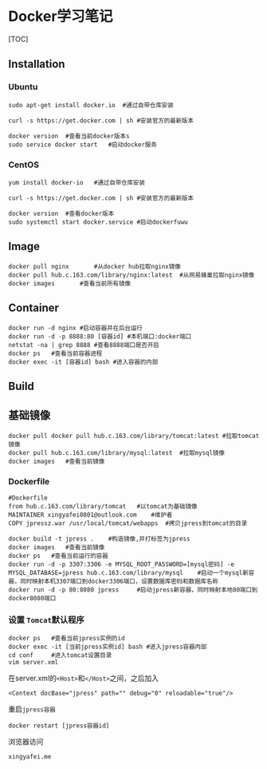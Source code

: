 

#  Docker学习笔记

[TOC]

## Installation

### Ubuntu

```shell
sudo apt-get install docker.io	#通过自带仓库安装
```

```shell
curl -s https://get.docker.com | sh	#安装官方的最新版本
```

```shell
docker version	#查看当前docker版本s
sudo service docker start	#启动docker服务
```

### CentOS

```shell
yum install docker-io	#通过自带仓库安装
```

```shell
curl -s https://get.docker.com | sh	#安装官方的最新版本
```

```shell
docker version	#查看docker版本
sudo systemctl start docker.service	#启动dockerfuwu
```



## Image

```shell
docker pull nginx		#从docker hub拉取nginx镜像
docker pull hub.c.163.com/library/nginx:latest	#从网易蜂巢拉取nginx镜像
docker images		#查看当前所有镜像
```

## Container

```shell
docker run -d nginx	#启动容器并在后台运行
docker run -d -p 8888:80 [容器id]	#本机端口:docker端口
netstat -na | grep 8888	#查看8888端口是否开启
docker ps	#查看当前容器进程
docker exec -it [容器id] bash	#进入容器的内部
```

## Build

## 基础镜像

```shell
docker pull docker pull hub.c.163.com/library/tomcat:latest	#拉取tomcat镜像
docker pull hub.c.163.com/library/mysql:latest	#拉取mysql镜像
docker images	#查看当前镜像
```

### Dockerfile

```shell
#Dockerfile
from hub.c.163.com/library/tomcat 	#以tomcat为基础镜像
MAINTAINER xingyafei0801@outlook.com	#维护者
COPY jpressz.war /usr/local/tomcat/webapps	#拷贝jpress到tomcat的目录
```

```shell
docker build -t jpress .	#构造镜像,并打标签为jpress
docker images	#查看当前镜像
docker ps	#查看当前运行的容器
docker run -d -p 3307:3306 -e MYSQL_ROOT_PASSWORD=[mysql密码] -e MYSQL_DATABASE=jpress hub.c.163.com/library/mysql	#启动一个mysql新容器，同时映射本机3307端口到docker3306端口，设置数据库密码和数据库名称
docker run -d -p 80:8080 jpress		#启动jpress新容器，同时映射本地80端口到docker8080端口
```

### 设置 `Tomcat`默认程序

```shell
docker ps	#查看当前jpress实例的id
docker exec -it [当前jpress实例id] bash	#进入jpress容器内部
cd conf		#进入tomcat设置目录
vim server.xml
```

在server.xml的`<Host>`和`</Host>`之间，<Value>之后加入

```shell
<Context docBase="jpress" path="" debug="0" reloadable="true"/>
```

重启`jpress容器`

```shell
docker restart [jpress容器id]
```

浏览器访问

```shell
xingyafei.me
```

